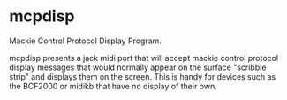 # mcpdisp
Mackie Control Protocol Display Program.

mcpdisp presents a jack midi port that will accept mackie control protocol display
messages that would normally appear on the surface "scribble strip" and displays them
on the screen. This is handy for devices such as the BCF2000 or midikb that have no
display of their own.
